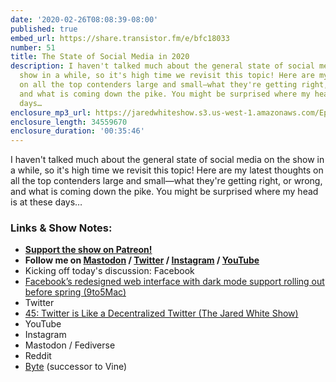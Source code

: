 ```yaml
---
date: '2020-02-26T08:08:39-08:00'
published: true
embed_url: https://share.transistor.fm/e/bfc18033
number: 51
title: The State of Social Media in 2020
description: I haven't talked much about the general state of social media on the
  show in a while, so it's high time we revisit this topic! Here are my latest thoughts
  on all the top contenders large and small—what they're getting right, or wrong,
  and what is coming down the pike. You might be surprised where my head is at these
  days…
enclosure_mp3_url: https://jaredwhiteshow.s3.us-west-1.amazonaws.com/Episode%2051%20-%20The%20State%20of%20Social%20Media%20in%202020.mp3
enclosure_length: 34559670
enclosure_duration: '00:35:46'
---
```


I haven't talked much about the general state of social media on the show in a while, so it's high time we revisit this topic! Here are my latest thoughts on all the top contenders large and small—what they're getting right, or wrong, and what is coming down the pike. You might be surprised where my head is at these days…

### Links & Show Notes:

* <a href="https://www.patreon.com/essentiallifejared" rel="payment"><strong>Support the show on Patreon!</strong></a>
* **Follow me on [Mastodon](https://openweb.social/@jared) / [Twitter](https://twitter.com/jaredcwhite) / [Instagram](https://instagram.com/essentiallifejared) / [YouTube](https://www.youtube.com/channel/UCx90UL8AZfxSbBbFQ7L2t5w)**
* Kicking off today's discussion: Facebook
* [Facebook’s redesigned web interface with dark mode support rolling out before spring (9to5Mac)](https://9to5mac.com/2020/01/09/facebook-web-dark-mode-redesign/)
* Twitter
* [45: Twitter is Like a Decentralized Twitter (The Jared White Show)](https://jaredwhite.com/podcast/45/)
* YouTube
* Instagram
* Mastodon / Fediverse
* Reddit
* [Byte](https://www.byte.co/) (successor to Vine)